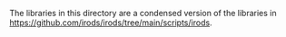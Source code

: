 The libraries in this directory are a condensed version of the libraries in https://github.com/irods/irods/tree/main/scripts/irods.
